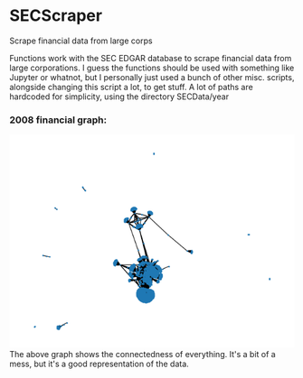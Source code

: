 # SECScraper
Scrape financial data from large corps

Functions work with the SEC EDGAR database to scrape financial data from large corporations.
I guess the functions should be used with something like Jupyter or whatnot, but I personally just used a bunch of other misc. scripts, alongside changing this script a lot, to get stuff. A lot of paths are hardcoded for simplicity, using the directory SECData/year

### 2008 financial graph:
![Graph of 2008 financial info](graph.png)
The above graph shows the connectedness of everything. It's a bit of a mess, but it's a good representation of the data.